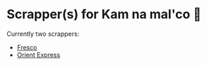 # Scrapper(s) for Kam na mal'co 🤔

Currently two scrappers:

- [Fresco](https://fresco.si/)
- [Orient Express](http://restavracija-oe.si/)